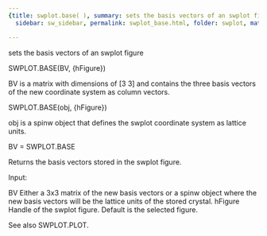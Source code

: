 ```yaml
---
{title: swplot.base( ), summary: sets the basis vectors of an swplot figure, keywords: sample,
  sidebar: sw_sidebar, permalink: swplot_base.html, folder: swplot, mathjax: 'true'}

---
```

sets the basis vectors of an swplot figure
 
SWPLOT.BASE(BV, {hFigure})
 
BV is a matrix with dimensions of [3 3] and contains the three basis
vectors of the new coordinate system as column vectors.
 
SWPLOT.BASE(obj, {hFigure})
 
obj is a spinw object that defines the swplot coordinate system as
lattice units.
 
BV = SWPLOT.BASE
 
Returns the basis vectors stored in the swplot figure.
 
Input:
 
BV            Either a 3x3 matrix of the new basis vectors or a spinw
              object where the new basis vectors will be the lattice
              units of the stored crystal.
hFigure       Handle of the swplot figure. Default is the selected
              figure.
 
See also SWPLOT.PLOT.
 
